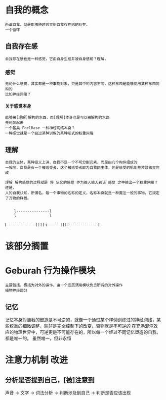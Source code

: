 # 自我的概念
    所谓自我，就是能够随时感觉到自我存在感的存在。
    一个循环
## 自我存在感
    自我存在感也是一种感觉，它由自身生成并被自身感知？理解，
### 感觉
    无论什么感觉，其实都是一种事物对象，只是其中的内容不同，这种东西是能够使用某种东西同构的
    比如神经网络？
#### 关于感觉本身
    能够被[理解]解构的东西，而[理解]本身也是可以被解构的东西
    先封装起来
    一个基类 FeelBase 一种神经网络本身？
    一种感觉就是一个经过某种训练的某种形式的权重网络
## 理解
    自我的主体，某种意义上讲，自我不是一个不可分割元素，而是由几个构件组成的
    一般地，自我是有一个被感受者，这个被感受者即为自我的主体，但是感受的机能并非其独立完成

    理解 解构感觉的过程就是 将 记忆的感觉 作为输入输入到该 感觉 之中输出一个权重网络？
    还是，
    人的自我认知，所谓名，每一个事物的名称的定义，名称本身就是一种魔法一般的事物，它规定了万物的样貌。
    

        l---------------l
        l               l
l---------------l       l 
l               l <-----l
l               l 
l---------------l
# 该部分搁置

# Geburah 行为操作模块
    主要包括，概括为对外的操作，由一个底层调用模块负责所有的对外操作
    植物神经部分

## 记忆
记忆本身对自我的塑造是不可逆的，就像一个通过某个样例训练过的神经网络，某些权重的细微调整，除非是完全控制下的改变，否则就是不可逆的
在充满混沌效应的物理世界中，可逆更是不可能存在的，所以每一个经过不同记忆塑造的自我，都是唯一的。
虽然唯一，但非永恒


# 注意力机制 改进
## 分析是否提到自己，[被]注意到
声音 -> 文字 -> 词法分析 -> 判断涉及到自己 -> 判断是否应该出现

